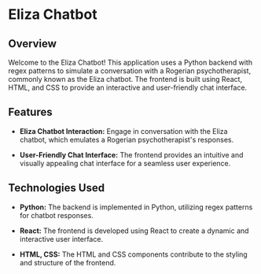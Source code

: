 # Eliza Chatbot

## Overview

Welcome to the Eliza Chatbot! This application uses a Python backend with regex patterns to simulate a conversation with a Rogerian psychotherapist, commonly known as the Eliza chatbot. The frontend is built using React, HTML, and CSS to provide an interactive and user-friendly chat interface.

## Features

- **Eliza Chatbot Interaction:** Engage in conversation with the Eliza chatbot, which emulates a Rogerian psychotherapist's responses.

- **User-Friendly Chat Interface:** The frontend provides an intuitive and visually appealing chat interface for a seamless user experience.

## Technologies Used

- **Python:** The backend is implemented in Python, utilizing regex patterns for chatbot responses.

- **React:** The frontend is developed using React to create a dynamic and interactive user interface.

- **HTML, CSS:** The HTML and CSS components contribute to the styling and structure of the frontend.

